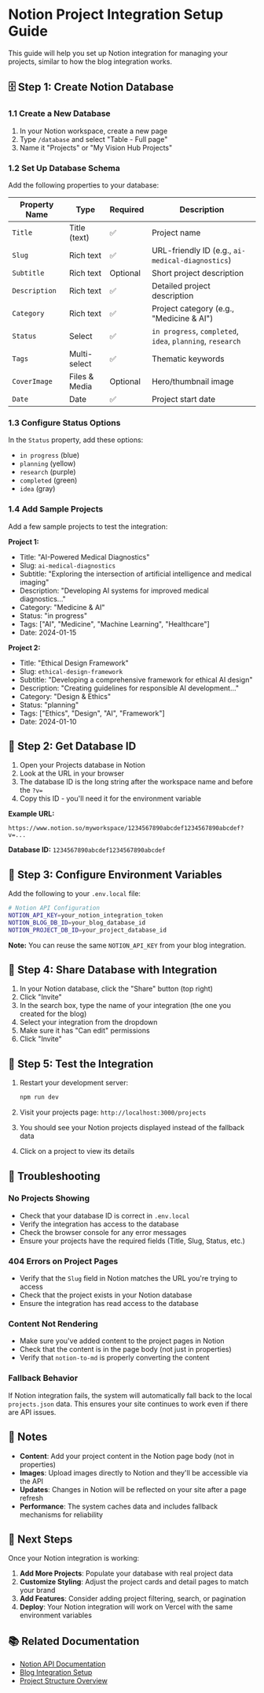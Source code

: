 # Notion Project Integration Setup Guide

This guide will help you set up Notion integration for managing your projects, similar to how the blog integration works.

## 🗄️ Step 1: Create Notion Database

### 1.1 Create a New Database
1. In your Notion workspace, create a new page
2. Type `/database` and select "Table - Full page"
3. Name it "Projects" or "My Vision Hub Projects"

### 1.2 Set Up Database Schema

Add the following properties to your database:

| Property Name | Type           | Required | Description                          |
| ------------- | -------------- | -------- | ------------------------------------ |
| `Title`       | Title (text)   | ✅        | Project name                         |
| `Slug`        | Rich text      | ✅        | URL-friendly ID (e.g., `ai-medical-diagnostics`) |
| `Subtitle`    | Rich text      | Optional | Short project description            |
| `Description` | Rich text      | ✅        | Detailed project description         |
| `Category`    | Rich text      | ✅        | Project category (e.g., "Medicine & AI") |
| `Status`      | Select         | ✅        | `in progress`, `completed`, `idea`, `planning`, `research` |
| `Tags`        | Multi-select   | ✅        | Thematic keywords                    |
| `CoverImage`  | Files & Media  | Optional | Hero/thumbnail image                 |
| `Date`        | Date           | ✅        | Project start date                   |

### 1.3 Configure Status Options
In the `Status` property, add these options:
- `in progress` (blue)
- `planning` (yellow) 
- `research` (purple)
- `completed` (green)
- `idea` (gray)

### 1.4 Add Sample Projects
Add a few sample projects to test the integration:

**Project 1:**
- Title: "AI-Powered Medical Diagnostics"
- Slug: `ai-medical-diagnostics`
- Subtitle: "Exploring the intersection of artificial intelligence and medical imaging"
- Description: "Developing AI systems for improved medical diagnostics..."
- Category: "Medicine & AI"
- Status: "in progress"
- Tags: ["AI", "Medicine", "Machine Learning", "Healthcare"]
- Date: 2024-01-15

**Project 2:**
- Title: "Ethical Design Framework"
- Slug: `ethical-design-framework`
- Subtitle: "Developing a comprehensive framework for ethical AI design"
- Description: "Creating guidelines for responsible AI development..."
- Category: "Design & Ethics"
- Status: "planning"
- Tags: ["Ethics", "Design", "AI", "Framework"]
- Date: 2024-01-10

## 🔑 Step 2: Get Database ID

1. Open your Projects database in Notion
2. Look at the URL in your browser
3. The database ID is the long string after the workspace name and before the `?v=`
4. Copy this ID - you'll need it for the environment variable

**Example URL:**
```
https://www.notion.so/myworkspace/1234567890abcdef1234567890abcdef?v=...
```
**Database ID:** `1234567890abcdef1234567890abcdef`

## 🔐 Step 3: Configure Environment Variables

Add the following to your `.env.local` file:

```bash
# Notion API Configuration
NOTION_API_KEY=your_notion_integration_token
NOTION_BLOG_DB_ID=your_blog_database_id
NOTION_PROJECT_DB_ID=your_project_database_id
```

**Note:** You can reuse the same `NOTION_API_KEY` from your blog integration.

## 🔗 Step 4: Share Database with Integration

1. In your Notion database, click the "Share" button (top right)
2. Click "Invite" 
3. In the search box, type the name of your integration (the one you created for the blog)
4. Select your integration from the dropdown
5. Make sure it has "Can edit" permissions
6. Click "Invite"

## 🧪 Step 5: Test the Integration

1. Restart your development server:
   ```bash
   npm run dev
   ```

2. Visit your projects page: `http://localhost:3000/projects`

3. You should see your Notion projects displayed instead of the fallback data

4. Click on a project to view its details

## 🔧 Troubleshooting

### No Projects Showing
- Check that your database ID is correct in `.env.local`
- Verify the integration has access to the database
- Check the browser console for any error messages
- Ensure your projects have the required fields (Title, Slug, Status, etc.)

### 404 Errors on Project Pages
- Verify that the `Slug` field in Notion matches the URL you're trying to access
- Check that the project exists in your Notion database
- Ensure the integration has read access to the database

### Content Not Rendering
- Make sure you've added content to the project pages in Notion
- Check that the content is in the page body (not just in properties)
- Verify that `notion-to-md` is properly converting the content

### Fallback Behavior
If Notion integration fails, the system will automatically fall back to the local `projects.json` data. This ensures your site continues to work even if there are API issues.

## 📝 Notes

- **Content**: Add your project content in the Notion page body (not in properties)
- **Images**: Upload images directly to Notion and they'll be accessible via the API
- **Updates**: Changes in Notion will be reflected on your site after a page refresh
- **Performance**: The system caches data and includes fallback mechanisms for reliability

## 🚀 Next Steps

Once your Notion integration is working:

1. **Add More Projects**: Populate your database with real project data
2. **Customize Styling**: Adjust the project cards and detail pages to match your brand
3. **Add Features**: Consider adding project filtering, search, or pagination
4. **Deploy**: Your Notion integration will work on Vercel with the same environment variables

## 📚 Related Documentation

- [Notion API Documentation](https://developers.notion.com/)
- [Blog Integration Setup](./NOTION_SETUP.md)
- [Project Structure Overview](./README.md) 